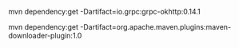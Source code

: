 
mvn dependency:get -Dartifact=io.grpc:grpc-okhttp:0.14.1

mvn dependency:get -Dartifact=org.apache.maven.plugins:maven-downloader-plugin:1.0
